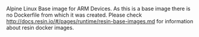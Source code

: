 Alpine Linux Base image for ARM Devices. As this is a base image there is no Dockerfile from which it was created.
Please check http://docs.resin.io/#/pages/runtime/resin-base-images.md for information about resin docker images.
